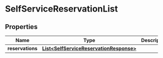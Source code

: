 
# SelfServiceReservationList

## Properties
Name | Type | Description | Notes
------------ | ------------- | ------------- | -------------
**reservations** | [**List&lt;SelfServiceReservationResponse&gt;**](SelfServiceReservationResponse.md) |  |  [optional]



